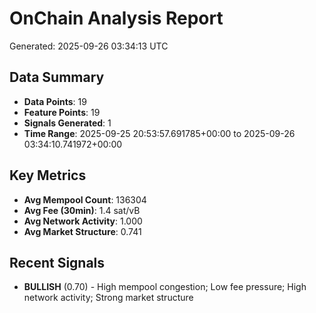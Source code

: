 # OnChain Analysis Report
Generated: 2025-09-26 03:34:13 UTC

## Data Summary
- **Data Points**: 19
- **Feature Points**: 19
- **Signals Generated**: 1
- **Time Range**: 2025-09-25 20:53:57.691785+00:00 to 2025-09-26 03:34:10.741972+00:00

## Key Metrics
- **Avg Mempool Count**: 136304
- **Avg Fee (30min)**: 1.4 sat/vB
- **Avg Network Activity**: 1.000
- **Avg Market Structure**: 0.741

## Recent Signals
- **BULLISH** (0.70) - High mempool congestion; Low fee pressure; High network activity; Strong market structure
